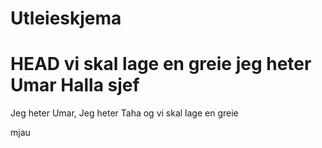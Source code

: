 # Utleieskjema
HEAD
vi skal lage en greie
jeg heter Umar
Halla sjef
=======
Jeg heter Umar, 
Jeg heter Taha
og vi skal lage en greie

mjau
